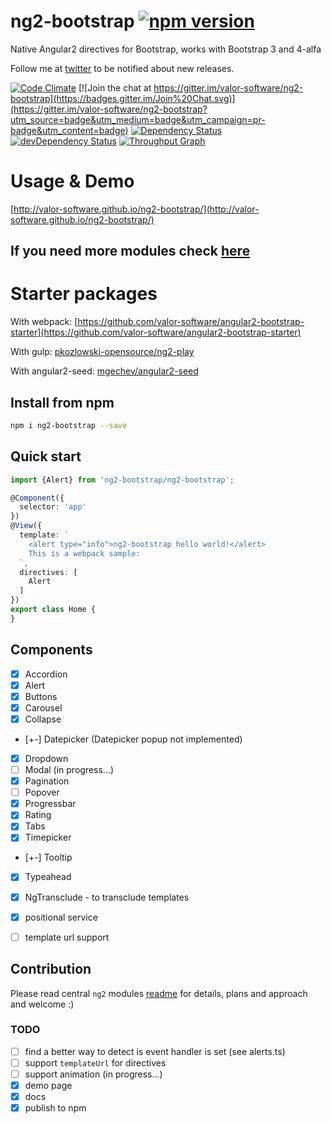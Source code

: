 # ng2-bootstrap [![npm version](https://badge.fury.io/js/ng2-bootstrap.svg)](http://badge.fury.io/js/ng2-bootstrap)
Native Angular2 directives for Bootstrap, works with Bootstrap 3 and 4-alfa

Follow me at [twitter](https://twitter.com/valorkin) to be notified about new releases.

[![Code Climate](https://codeclimate.com/github/valor-software/ng2-bootstrap/badges/gpa.svg)](https://codeclimate.com/github/valor-software/ng2-bootstrap)
[![Join the chat at https://gitter.im/valor-software/ng2-bootstrap](https://badges.gitter.im/Join%20Chat.svg)](https://gitter.im/valor-software/ng2-bootstrap?utm_source=badge&utm_medium=badge&utm_campaign=pr-badge&utm_content=badge)
[![Dependency Status](https://david-dm.org/valor-software/ng2-bootstrap.svg)](https://david-dm.org/valor-software/ng2-bootstrap)
[![devDependency Status](https://david-dm.org/valor-software/ng2-bootstrap/dev-status.svg)](https://david-dm.org/valor-software/ng2-bootstrap#info=devDependencies)
[![Throughput Graph](https://graphs.waffle.io/valor-software/ng2-bootstrap/throughput.svg)](https://waffle.io/valor-software/ng2-bootstrap/metrics)


<!---
[![Test Coverage](https://codeclimate.com/github/valor-software/angular2-bootstrap/badges/coverage.svg)](https://codeclimate.com/github/valor-software/angular2-bootstrap/coverage)
-->

# Usage & Demo

[http://valor-software.github.io/ng2-bootstrap/](http://valor-software.github.io/ng2-bootstrap/)

## If you need more modules check [here](https://github.com/valor-software/ng2-plans)

# Starter packages

With webpack: [https://github.com/valor-software/angular2-bootstrap-starter](https://github.com/valor-software/angular2-bootstrap-starter)

With gulp: [pkozlowski-opensource/ng2-play](https://github.com/pkozlowski-opensource/ng2-play/pull/34)

With angular2-seed: [mgechev/angular2-seed](http://ludohenin.github.io/angular2-seed-ng2-bootstrap/)

## Install from npm

```bash
npm i ng2-bootstrap --save
```

## Quick start

```ts
import {Alert} from 'ng2-bootstrap/ng2-bootstrap';

@Component({
  selector: 'app'
})
@View({
  template: `
    <alert type="info">ng2-bootstrap hello world!</alert>
    This is a webpack sample:
  `,
  directives: [
    Alert
  ]
})
export class Home {
}
```

## Components

- [x] Accordion
- [x] Alert
- [x] Buttons
- [x] Carousel
- [x] Collapse
- [+-] Datepicker (Datepicker popup not implemented)
- [x] Dropdown
- [ ] Modal (in progress...)
- [x] Pagination
- [ ] Popover
- [x] Progressbar
- [x] Rating
- [x] Tabs
- [x] Timepicker
- [+-] Tooltip
- [x] Typeahead

- [x] NgTransclude - to transclude templates
- [x] positional service
- [ ] template url support

## Contribution

Please read central `ng2` modules [readme](https://github.com/valor-software/ng2-plans) for details, plans and approach and welcome :)


### TODO
- [ ] find a better way to detect is event handler is set (see alerts.ts)
- [ ] support `templateUrl` for directives
- [ ] support animation  (in progress...)
- [x] demo page
- [x] docs
- [x] publish to npm
